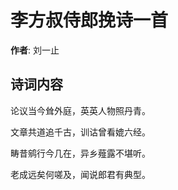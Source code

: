 # 李方叔侍郎挽诗一首

**作者**: 刘一止

## 诗词内容

论议当今耸外庭，英英人物照丹青。

文章共道追千古，训诂曾看媲六经。

畴昔鹓行今几在，异乡薤露不堪听。

老成远矣何嗟及，闻说郎君有典型。

